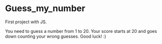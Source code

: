 # Guess_my_number

First project with JS.

You need to guess a number from 1 to 20. Your score starts at 20 and goes down counting your wrong guesses. Good luck! :)
